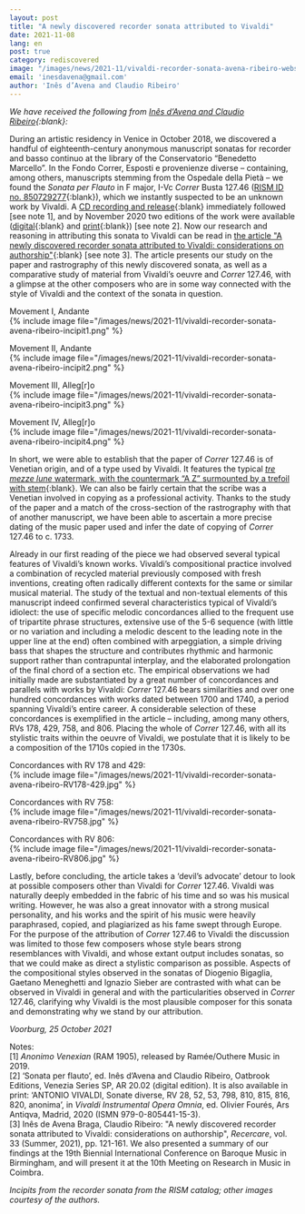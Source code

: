 ```yaml
---
layout: post
title: "A newly discovered recorder sonata attributed to Vivaldi"
date: 2021-11-08
lang: en
post: true
category: rediscovered
image: "/images/news/2021-11/vivaldi-recorder-sonata-avena-ribeiro-website.png"
email: 'inesdavena@gmail.com'
author: 'Inês d’Avena and Claudio Ribeiro'
---
```


_We have received the following from [Inês d’Avena and Claudio Ribeiro](https://www.avenaribeiro.com/){:blank}:_  


During an artistic residency in Venice in October 2018, we discovered a handful of eighteenth-century anonymous manuscript sonatas for recorder and basso continuo at the library of the Conservatorio “Benedetto Marcello”. In the Fondo Correr, Esposti e provenienze diverse – containing, among others, manuscripts stemming from the Ospedale della Pietà – we found the _Sonata per Flauto_ in F major, I-Vc _Correr_ Busta 127.46 ([RISM ID no. 850729277](https://opac.rism.info/search?id=850729277&View=rism){:blank}), which we instantly suspected to be an unknown work by Vivaldi. A [CD recording and release](https://open.spotify.com/album/2OvOb21ES5vYvqtafSeueD){:blank} immediately followed [see note 1], and by November 2020 two editions of the work were available ([digital](https://www.avenaribeiro.com/shop-vivaldi){:blank} and [print](https://www.ars-antiqva.com/libro/vivaldi-sonate-diverse-rv-28-rv-52-rv-53-rv-798-rv-810-rv-815-rv-816-rv-820-anonima_15009){:blank}) [see note 2]. Now our research and reasoning in attributing this sonata to Vivaldi can be read in [the article "A newly discovered recorder sonata attributed to Vivaldi: considerations on authorship"](https://www.lim.it/en/recercare/6177-a-newly-discovered-recorder-sonata-attributed-to-vivaldi-considerations-on-authorship-9788855431040.html#/1-tipo_prodotto-pdf_lim){:blank} [see note 3]. The article presents our study on the paper and rastrography of this newly discovered sonata, as well as a comparative study of material from Vivaldi’s oeuvre and _Correr_ 127.46, with a glimpse at the other composers who are in some way connected with the style of Vivaldi and the context of the sonata in question.  

Movement I, Andante  
{% include image file="/images/news/2021-11/vivaldi-recorder-sonata-avena-ribeiro-incipit1.png" %}  

Movement II, Andante  
{% include image file="/images/news/2021-11/vivaldi-recorder-sonata-avena-ribeiro-incipit2.png" %}  

Movement III, Alleg[r]o  
{% include image file="/images/news/2021-11/vivaldi-recorder-sonata-avena-ribeiro-incipit3.png" %}  

Movement IV, Alleg[r]o  
{% include image file="/images/news/2021-11/vivaldi-recorder-sonata-avena-ribeiro-incipit4.png" %}  

In short, we were able to establish that the paper of _Correr_ 127.46 is of Venetian origin, and of a type used by Vivaldi. It features the typical [_tre mezze lune_ watermark, with the countermark “A Z” surmounted by a trefoil with stem](https://hofmusik.slub-dresden.de/en/catalogues/watermarks-catalogue/detail/?tx_slubwatersignauthorsdb_pi1%5Bwatersign%5D=262&tx_slubwatersignauthorsdb_pi1%5BwatersignSearch%5D%5BnameTaxonomy%5D=&tx_slubwatersignauthorsdb_pi1%5BwatersignSearch%5D%5BnamePapermill%5D=&tx_slubwatersignauthorsdb_pi1%5BwatersignSearch%5D%5BnamePapermaker%5D=&tx_slubwatersignauthorsdb_pi1%5BwatersignSearch%5D%5BnameState%5D=&tx_slubwatersignauthorsdb_pi1%5BwatersignSearch%5D%5BnameRegion%5D=&tx_slubwatersignauthorsdb_pi1%5BwatersignSearch%5D%5Ball%5D=102&tx_slubwatersignauthorsdb_pi1%5Bcontroller%5D=Watersign&cHash=ec7a30711da7bdabfebe5ce2707819f6){:blank}. We can also be fairly certain that the scribe was a Venetian involved in copying as a professional activity. Thanks to the study of the paper and a match of the cross-section of the rastrography with that of another manuscript, we have been able to ascertain a more precise dating of the music paper used and infer the date of copying of _Correr_ 127.46 to c. 1733.  

Already in our first reading of the piece we had observed several typical features of Vivaldi’s known works. Vivaldi’s compositional practice involved a combination of recycled material previously composed with fresh inventions, creating often radically different contexts for the same or similar musical material. The study of the textual and non-textual elements of this manuscript indeed confirmed several characteristics typical of Vivaldi’s idiolect: the use of specific melodic concordances allied to the frequent use of tripartite phrase structures, extensive use of the 5-6 sequence (with little or no variation and including a melodic descent to the leading note in the upper line at the end) often combined with arpeggiation, a simple driving bass that shapes the structure and contributes rhythmic and harmonic support rather than contrapuntal interplay, and the elaborated prolongation of the final chord of a section etc. The empirical observations we had initially made are substantiated by a great number of concordances and parallels with works by Vivaldi: _Correr_ 127.46 bears similarities and over one hundred concordances with works dated between 1700 and 1740, a period spanning Vivaldi’s entire career. A considerable selection of these concordances is exemplified in the article – including, among many others, RVs 178, 429, 758, and 806. Placing the whole of _Correr_ 127.46, with all its stylistic traits within the oeuvre of Vivaldi, we postulate that it is likely to be a composition of the 1710s copied in the 1730s.  

Concordances with RV 178 and 429:  
{% include image file="/images/news/2021-11/vivaldi-recorder-sonata-avena-ribeiro-RV178-429.jpg" %}  

Concordances with RV 758:  
{% include image file="/images/news/2021-11/vivaldi-recorder-sonata-avena-ribeiro-RV758.jpg" %}  

Concordances with RV 806:  
{% include image file="/images/news/2021-11/vivaldi-recorder-sonata-avena-ribeiro-RV806.jpg" %}  

Lastly, before concluding, the article takes a ‘devil’s advocate’ detour to look at possible composers other than Vivaldi for _Correr_ 127.46. Vivaldi was naturally deeply embedded in the fabric of his time and so was his musical writing. However, he was also a great innovator with a strong musical personality, and his works and the spirit of his music were heavily paraphrased, copied, and plagiarized as his fame swept through Europe. For the purpose of the attribution of _Correr_ 127.46 to Vivaldi the discussion was limited to those few composers whose style bears strong resemblances with Vivaldi, and whose extant output includes sonatas, so that we could make as direct a stylistic comparison as possible. Aspects of the compositional styles observed in the sonatas of Diogenio Bigaglia, Gaetano Meneghetti and Ignazio Sieber are contrasted with what can be observed in Vivaldi in general and with the particularities observed in _Correr_ 127.46, clarifying why Vivaldi is the most plausible composer for this sonata and demonstrating why we stand by our attribution.

_Voorburg, 25 October 2021_

Notes:  
[1] _Anonimo Venexian_ (RAM 1905), released by Ramée/Outhere Music in 2019.  
[2] ‘Sonata per flauto’, ed. Inês d’Avena and Claudio Ribeiro, Oatbrook Editions, Venezia Series SP, AR 20.02 (digital edition). It is also available in print: ‘ANTONIO VIVALDI, Sonate diverse, RV 28, 52, 53, 798, 810, 815, 816, 820, anonima’, in _Vivaldi Instrumental Opera Omnia_, ed. Olivier Fourés, Ars Antiqva, Madrid, 2020 (ISMN 979-0-805441-15-3).  
[3] Inês de Avena Braga, Claudio Ribeiro: "A newly discovered recorder sonata attributed to Vivaldi: considerations on authorship", _Recercare_, vol. 33 (Summer, 2021), pp. 121-161. We also presented a summary of our findings at the 19th Biennial International Conference on Baroque Music in Birmingham, and will present it at the 10th Meeting on Research in Music in Coimbra.

_Incipits from the recorder sonata from the RISM catalog; other images courtesy of the authors._

